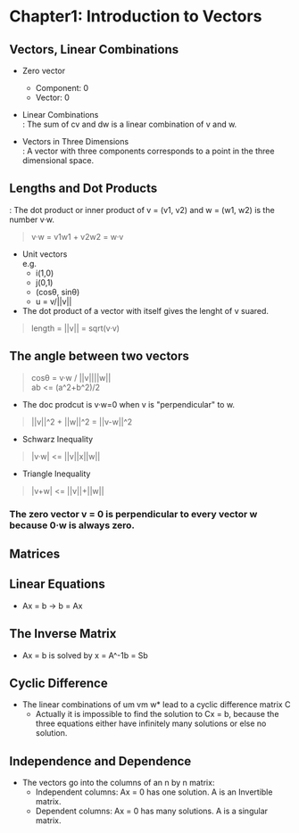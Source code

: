 # Chapter1: Introduction to Vectors

## Vectors, Linear Combinations
* Zero vector<br>
  * Component: 0
  * Vector: 0
  
* Linear Combinations
<br>: The sum of cv and dw is a linear combination of v and w.

* Vectors in Three Dimensions
<br>: A vector with three components corresponds to a point in the three dimensional space.

## Lengths and Dot Products
: The dot product or inner product of v = (v1, v2) and w = (w1, w2) is the number v·w.
> v·w = v1w1 + v2w2 = w·v

* Unit vectors
 <br>e.g.
  * i(1,0)<br>
  * j(0,1)<br>
  * (cosθ, sinθ)<br>
  * u = v/||v||
 * The dot product of a vector with itself gives the lenght of v suared.
> length = ||v|| = sqrt(v·v)

## The angle between two vectors
> cosθ = v·w / ||v||||w||<br>
> ab <= (a^2+b^2)/2
* The doc prodcut is v·w=0 when v is "perpendicular" to w.
> ||v||^2 + ||w||^2 = ||v-w||^2
* Schwarz Inequality
> |v·w| <= ||v||x||w||
* Triangle Inequality
> |v+w| <= ||v||+||w||
### The zero vector v = 0 is perpendicular to every vector w because 0·w is always zero.

## Matrices
## Linear Equations
* Ax = b -> b = Ax
## The Inverse Matrix
* Ax = b is solved by x = A^-1b = Sb
## Cyclic Difference
* The linear combinations of um vm w* lead to a cyclic difference matrix C
  * Actually it is impossible to find the solution to Cx = b, because the three equations either have infinitely many solutions or else no solution.
  
## Independence and Dependence
* The vectors go into the columns of an n by n matrix:
  * Independent columns: Ax = 0 has one solution. A is an Invertible matrix.
  * Dependent columns: Ax = 0 has many solutions. A is a singular matrix.
  
  
